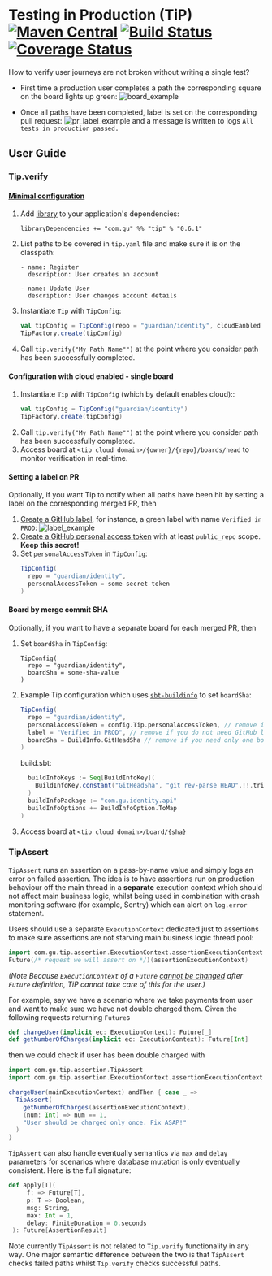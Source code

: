 # Testing in Production (TiP) [![Maven Central](https://maven-badges.herokuapp.com/maven-central/com.gu/tip_2.12/badge.svg?style=plastic)](https://maven-badges.herokuapp.com/maven-central/com.gu/tip_2.12) [![Build Status](https://travis-ci.org/guardian/tip.svg?branch=master)](https://travis-ci.org/guardian/tip) [![Coverage Status](https://coveralls.io/repos/github/guardian/tip/badge.svg?branch=master)](https://coveralls.io/github/guardian/tip?branch=master)

How to verify user journeys are not broken without writing a single test?

* First time a production user completes a path the corresponding square on the board lights up green:
![board_example](https://user-images.githubusercontent.com/13835317/43644305-342da90c-9726-11e8-8563-026403792153.png)

* Once all paths have been completed, label is set on the corresponding pull request:
![pr_label_example](https://user-images.githubusercontent.com/13835317/43644948-5ec1e7bc-9728-11e8-9b49-f4f095522811.png)
and a message is written to logs `All tests in production passed.`

## User Guide

### Tip.verify

#### [Minimal configuration](minimal-example.md)

1. Add [library](https://maven-badges.herokuapp.com/maven-central/com.gu/tip_2.12) to your application's dependencies:
    ```
    libraryDependencies += "com.gu" %% "tip" % "0.6.1"
    ```
1. List paths to be covered in `tip.yaml` file and make sure it is on the classpath:
    ```
    - name: Register
      description: User creates an account

    - name: Update User
      description: User changes account details
    ```
1. Instantiate `Tip` with `TipConfig`:  
    ```scala
    val tipConfig = TipConfig(repo = "guardian/identity", cloudEanbled = false)
    TipFactory.create(tipConfig)
    ```
1. Call `tip.verify("My Path Name"")` at the point where you consider path has been successfully completed.

#### Configuration with cloud enabled - single board

1. Instantiate `Tip` with `TipConfig` (which by default enables cloud):: 
    ```scala
    val tipConfig = TipConfig("guardian/identity")
    TipFactory.create(tipConfig)
    ```
1. Call `tip.verify("My Path Name"")` at the point where you consider path has been successfully completed.
1. Access board at `<tip cloud domain>/{owner}/{repo}/boards/head` to monitor verification in real-time.
    
#### Setting a label on PR
Optionally, if you want Tip to notify when all paths have been hit by setting a label on the corresponding merged PR, then  
1. [Create a GitHub label](https://help.github.com/articles/creating-and-editing-labels-for-issues-and-pull-requests/), for instance, a green label with name `Verified in PROD`:
![label_example](https://cloud.githubusercontent.com/assets/13835317/24609160/a1332296-1871-11e7-8bc7-e325c0be7b93.png)
1. [Create a GitHub personal access token](https://help.github.com/articles/creating-a-personal-access-token-for-the-command-line/) with at least `public_repo` scope. **Keep this secret!**
1. Set `personalAccessToken` in `TipConfig`:
    ```scala
    TipConfig(
      repo = "guardian/identity",
      personalAccessToken = some-secret-token
    )
    ```
    
#### Board by merge commit SHA
Optionally, if you want to have a separate board for each merged PR, then
1. Set `boardSha` in `TipConfig`:
    ```
    TipConfig(
      repo = "guardian/identity",
      boardSha = some-sha-value
    )
    ```
 1. Example Tip configuration which uses [`sbt-buildinfo`](https://github.com/sbt/sbt-buildinfo) to set `boardSha`:
     ```scala
     TipConfig(
       repo = "guardian/identity",
       personalAccessToken = config.Tip.personalAccessToken, // remove if you do not need GitHub label functionality
       label = "Verified in PROD", // remove if you do not need GitHub label functionality
       boardSha = BuildInfo.GitHeadSha // remove if you need only one board instead of board per sha
     )
     ```
     build.sbt:
     ```scala
       buildInfoKeys := Seq[BuildInfoKey](
         BuildInfoKey.constant("GitHeadSha", "git rev-parse HEAD".!!.trim)
       )
       buildInfoPackage := "com.gu.identity.api"
       buildInfoOptions += BuildInfoOption.ToMap
     )
     ```
 1. Access board at `<tip cloud domain>/board/{sha}`
 
### TipAssert

`TipAssert` runs an assertion on a pass-by-name value and simply logs an error on failed
assertion. The idea is to have assertions run on production behaviour off the main thread in a **separate** execution context which should not 
affect main business logic, whilst being used in combination with crash monitoring software (for example, Sentry) 
which can alert on `log.error` statement. 

Users should use a separate `ExecutionContext` dedicated just to assertions to make sure 
assertions are not starving main business logic thread pool:

```scala
import com.gu.tip.assertion.ExecutionContext.assertionExecutionContext
Future(/* request we will assert on */)(assertionExecutionContext)
```

_(Note Because `ExecutionContext` of a `Future` [cannot be changed](https://medium.com/@sderosiaux/are-scala-futures-the-past-69bd62b9c001#a10c) 
after `Future` definition, TiP cannot take care of this for the user.)_

For example, say we have a scenario where we take payments from user and want to make sure we have not double
charged them. Given the following requests returning `Future`s

```scala
def chargeUser(implicit ec: ExecutionContext): Future[_]
def getNumberOfCharges(implicit ec: ExecutionContext): Future[Int]
```

then we could check if user has been double charged with
```scala
import com.gu.tip.assertion.TipAssert
import com.gu.tip.assertion.ExecutionContext.assertionExecutionContext

chargeUser(mainExecutionContext) andThen { case _ =>
  TipAssert(
    getNumberOfCharges(assertionExecutionContext),
    (num: Int) => num == 1,
    "User should be charged only once. Fix ASAP!"
  )
}
```
`TipAssert` can also handle eventually semantics via `max` and `delay` parameters for scenarios where
 database mutation is only eventually consistent. Here is the full signature:
 
 ```scala
def apply[T](
      f: => Future[T],
      p: T => Boolean,
      msg: String,
      max: Int = 1,
      delay: FiniteDuration = 0.seconds
  ): Future[AssertionResult] 
```

Note currently `TipAssert` is not related to `Tip.verify` functionality in any way. One major semantic 
difference between the two is that `TipAssert` checks failed paths whilst `Tip.verify` checks successful paths. 

